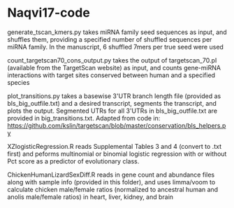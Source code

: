 # Naqvi17-code
generate_tscan_kmers.py takes miRNA family seed sequences as input, and shuffles them, providing a specified number of shuffled sequences per miRNA family. In the manuscript, 6 shuffled 7mers per true seed were used

count_targetscan70_cons_output.py takes the output of targetscan_70.pl (available from the TargetScan website) as input, and counts gene-miRNA interactions with target sites conserved between human and a specified species

plot_transitions.py takes a basewise 3'UTR branch length file (provided as bls_big_outfile.txt) and a desired transcript, segments the transcript, and plots the output. Segmented UTRs for all 3'UTRs in bls_big_outfile.txt are provided in big_transitions.txt. Adapted from code in: https://github.com/kslin/targetscan/blob/master/conservation/bls_helpers.py

XZlogisticRegression.R reads Supplemental Tables 3 and 4 (convert to .txt first) and peforms multinomial or binomial logistic regression with or without Pct score as a predictor of evolutionary class.

ChickenHumanLizardSexDiff.R reads in gene count and abundance files along with sample info (provided in this folder), and uses limma/voom to calculate chicken male/female ratios (normalized to ancestral human and anolis male/female ratios) in heart, liver, kidney, and brain
